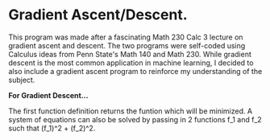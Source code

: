 <h1>Gradient Ascent/Descent.</h1>

This program was made after a fascinating Math 230 Calc 3 lecture on gradient ascent and descent. The two programs were self-coded using Calculus
ideas from Penn State's Math 140 and Math 230. While gradient descent is the most common application in machine learning, I decided to also include a
gradient ascent program to reinforce my understanding of the subject.

**For Gradient Descent...**

The first function definition returns the funtion which will be minimized. A system of equations can also be solved
by passing in 2 functions f_1 and f_2 such that (f_1)^2 + (f_2)^2.
